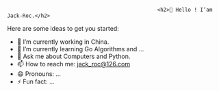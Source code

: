                                                   
<!--  **👋 Hello ! I’am Jack-Roc.**
**Jack-Roc/Jack-Roc** is a ✨ _special_ ✨ repository because its `README.md` (this file) appears on your GitHub profile.
-->
                                                     <h2>👋 Hello ! I’am Jack-Roc.</h2> 
Here are some ideas to get you started:

- 🔭 I’m currently working in China.
- 🌱 I’m currently learning Go Algorithms and ...
- 💬 Ask me about  Computers and Python.
- 📫 How to reach me: jack_roc@126.com
- 😄 Pronouns: ...
- ⚡ Fun fact: ...

